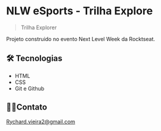 # NLW eSports - Trilha Explore

>Trilha Explorer

Projeto construido no evento Next Level Week da Rocktseat.

 ##  🛠 Tecnologias

 - HTML
 - CSS
 - Git e Github

 ## 🫶🏾Contato

 Rychard.vieira2@gmail.com
